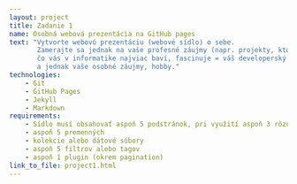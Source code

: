 ```yaml
---
layout: project
title: Zadanie 1
name: Osobná webová prezentácia na GitHub pages
text: "Vytvorte webovú prezentáciu (webové sídlo) o sebe.
       Zamerajte sa jednak na vaše profesné záujmy (napr. projekty, ktoré riešite/riešili ste,
       čo vás v informatike najviac baví, fascinuje = váš developerský profil)
       a jednak vaše osobné záujmy, hobby."
technologies:
    - Git
    - GitHub Pages
    - Jekyll
    - Markdown
requirements:
    - Sídlo musí obsahovať aspoň 5 podstránok, pri využití aspoň 3 rôznych rozložení (layout-ov)
    - aspoň 5 premenných
    - kolekcie alebo dátové súbory
    - aspoň 5 filtrov alebo tagov
    - aspoň 1 plugin (okrem pagination)
link_to_file: project1.html
---
```


